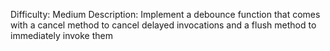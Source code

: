 Difficulty: Medium
Description: Implement a debounce function that comes with a cancel method to cancel delayed invocations and a flush method to immediately invoke them